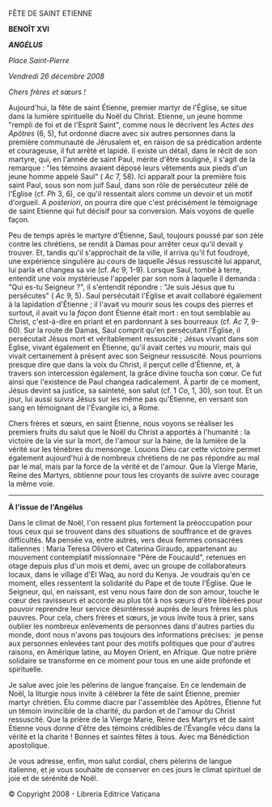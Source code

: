FÊTE DE SAINT ETIENNE

**BENOÎT XVI**

***ANGÉLUS***

*Place Saint-Pierre*

*Vendredi 26 décembre 2008*

*Chers frères et sœurs !*

Aujourd'hui, la fête de saint Étienne, premier martyr de l'Église, se situe dans la lumière spirituelle du Noël du Christ. Etienne, un jeune homme "rempli de foi et de l'Esprit Saint", comme nous le décrivent les *Actes des Apôtres* (6, 5), fut ordonné diacre avec six autres personnes dans la première communauté de Jérusalem et, en raison de sa prédication ardente et courageuse, il fut arrêté et lapidé. Il existe un détail, dans le récit de son martyre, qui, en l'année de saint Paul, mérite d'être souligné, il s'agit de la remarque : "les témoins avaient déposé leurs vêtements aux pieds d'un jeune homme appelé Saul" ( *Ac* 7, 58). Ici apparaît pour la première fois saint Paul, sous son nom juif Saul, dans son rôle de persécuteur zélé de l'Église (cf. *Ph* 3, 6), ce qu'il ressentait alors comme un devoir et un motif d'orgueil. *A posteriori*, on pourra dire que c'est précisément le témoignage de saint Etienne qui fut décisif pour sa conversion. Mais voyons de quelle façon.

Peu de temps après le martyre d'Étienne, Saul, toujours poussé par son zèle contre les chrétiens, se rendit à Damas pour arrêter ceux qu'il devait y trouver. Et, tandis qu'il s'approchait de la ville, il arriva qu'il fut foudroyé, une expérience singulière au cours de laquelle Jésus ressuscité lui apparut, lui parla et changea sa vie (cf. *Ac* 9, 1-9). Lorsque Saul, tombé à terre, entendit une voix mystérieuse l'appeler par son nom à laquelle il demanda : "Qui es-tu Seigneur ?", il s'entendit répondre : "Je suis Jésus que tu persécutes" ( *Ac* 9, 5). Saul persécutait l'Église et avait collaboré également à la lapidation d'Étienne ; il l'avait vu mourir sous les coups des pierres et surtout, il avait vu la *façon* dont Étienne était mort : en tout semblable au Christ, c'est-à-dire en priant et en pardonnant à ses bourreaux (cf. *Ac* 7, 9-60). Sur la route de Damas, Saul comprit qu'en persécutant l'Église, il persécutait Jésus mort et véritablement ressuscité ; Jésus vivant dans son Église, vivant également en Étienne, qu'il avait certes vu mourir, mais qui vivait certainement à présent avec son Seigneur ressuscité. Nous pourrions presque dire que dans la voix du Christ, il perçut celle d'Étienne, et, à travers son intercession également, la grâce divine toucha son cœur. Ce fut ainsi que l'existence de Paul changea radicalement. À partir de ce moment, Jésus devint sa justice, sa sainteté, son salut (cf. 1 *Co*, 1, 30), son tout. Et un jour, lui aussi suivra Jésus sur les même pas qu'Étienne, en versant son sang en témoignant de l'Évangile ici, à Rome.

Chers frères et sœurs, en saint Étienne, nous voyons se réaliser les premiers fruits du salut que le Noël du Christ a apportés à l'humanité : la victoire de la vie sur la mort, de l'amour sur la haine, de la lumière de la vérité sur les ténèbres du mensonge. Louons Dieu car cette victoire permet également aujourd'hui à de nombreux chrétiens de ne pas répondre au mal par le mal, mais par la force de la vérité et de l'amour. Que la Vierge Marie, Reine des Martyrs, obtienne pour tous les croyants de suivre avec courage la même voie.

* * *

**À l'issue de l'Angélus**

Dans le climat de Noël, l'on ressent plus fortement la préoccupation pour tous ceux qui se trouvent dans des situations de souffrance et de graves difficultés. Ma pensée va, entre autres, vers deux femmes consacrées italiennes : Maria Teresa Olivero et Caterina Giraudo, appartenant au mouvement contemplatif missionnaire "Père de Foucauld", retenues en otage depuis plus d'un mois et demi, avec un groupe de collaborateurs locaux, dans le village d'El Waq, au nord du Kenya. Je voudrais qu'en ce moment, elles ressentent la solidarité du Pape et de toute l'Église. Que le Seigneur, qui, en naissant, est venu nous faire don de son amour, touche le cœur des ravisseurs et accorde au plus tôt à nos sœurs d'être libérées pour pouvoir reprendre leur service désintéressé auprès de leurs frères les plus pauvres. Pour cela, chers frères et sœurs, je vous invite tous à prier, sans oublier les nombreux enlèvements de personnes dans d'autres parties du monde, dont nous n'avons pas toujours des informations précises:  je pense aux personnes enlevées tant pour des motifs politiques que pour d'autres raisons, en Amérique latine, au Moyen Orient, en Afrique. Que notre prière solidaire se transforme en ce moment pour tous en une aide profonde et spirituelle.

Je salue avec joie les pèlerins de langue française. En ce lendemain de Noël, la liturgie nous invite à célébrer la fête de saint Étienne, premier martyr chrétien. Élu comme diacre par l'assemblée des Apôtres, Étienne fut un témoin invincible de la charité, du pardon et de l'amour du Christ ressuscité. Que la prière de la Vierge Marie, Reine des Martyrs et de saint Étienne vous donne d'être des témoins crédibles de l'Évangile vécu dans la vérité et la charité ! Bonnes et saintes fêtes à tous. Avec ma Bénédiction apostolique.

Je vous adresse, enfin, mon salut cordial, chers pèlerins de langue italienne, et je vous souhaite de conserver en ces jours le climat spirituel de joie et de sérénité de Noël.

© Copyright 2008 - Libreria Editrice Vaticana